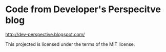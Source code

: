 # Code from Developer's Perspecitve blog
http://dev-perspective.blogspot.com/

This projected is licensed under the terms of the MIT license.

